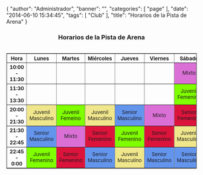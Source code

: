{
  "author": "Administrador", 
  "banner": "", 
  "categories": [
    "page"
  ], 
  "date": "2014-06-10 15:34:45", 
  "tags": [
    "Club"
  ], 
  "title": "Horarios de la Pista de Arena"
}

<style type="text/css" media="screen">
td, th {
font-size: 10pt;
text-align: center;
}

.mixto {
background-color: Orchid;
}
.socios {
background-color: Gray;
}
.senfem {
background-color: Crimson;
}
.senmasc {
background-color: CornflowerBlue;
}
.juvfem {
background-color: Chartreuse;
}
.juvmasc {
background-color: khaki;
}
</style>

<center>
<h3>Horarios de la Pista de Arena</h3>
</center>

<!--table cellspacing="0" border="1">
<tr>
  <th>Hora</th>
  <th colspan="2" width="200px">Lunes</th>
  <th colspan="2" width="200px">Martes</th>
  <th colspan="2" width="200px">Miércoles</th>
  <th colspan="2" width="200px">Jueves</th>
</tr>

<tr>
  <th>19:00 - 20:30</th>
  <td class="mixto">Mixto</td>
  <td class="socios">Socios</td>
  <td class="senmasc">Senior Masc.</td>
  <td class="senfem">Senior Fem.</td>
  <td class="juvmasc">Juv. Masc.</td>
  <td>Infantil</td>
  <td class="senmasc">Senior Masc.</td>
  <td class="socios">Socios</td>
</tr>

<tr>
  <th>20:30 - 21:45</th>
  <td class="senfem">Senior Fem.</td>
  <td class="juvfem">Juv. Fem.</td>
  <td class="juvfem">Juv. Fem.</td>
  <td class="socios">Socios</td>
  <td class="senfem">Senior Fem.</td>
  <td class="socios">Socios</td>
  <td class="juvmasc">Juv. Masc.</td>
  <td class="socios">Socios</td>
</tr>

<tr>
  <th>21:45 - 23:00</th>
  <td class="senmasc" colspan="2">Senior Masc.</td>
  <td class="mixto">Mixto</td>
  <td class="juvmasc">Juv. Masc.</td>
  <td class="senmasc" colspan="2">Senior Masc.</td>
  <td class="mixto">Mixto</td>
  <td class="juvfem">Juv. Fem.</td>
</tr>

</table>

<p>
<br/>
</p>

<table cellspacing="0" border="1">
<tr>
  <th>Hora</th>
  <th colspan="2" width="200px">Viernes</th>
  <th colspan="2" width="200px">Sábado</th>
  <th colspan="2" width="200px">Domingo</th>
</tr>

<tr>
  <th>19:00 - 20:30</th>
  <td>Infantil</td>
  <td class="juvfem">Juv. Fem.</td>
  <td class="mixto">Mixto</td>
  <td class="juvmasc">Juv. Masc.</td>
  <td class="juvmasc">Juv. Masc.</td>
  <td class="juvfem">Juv. Fem.</td>
</tr>

<tr>
  <th>20:30 - 21:45</th>
  <td class="senmasc">Senior Masc.</td>
  <td class="socios">Socios</td>
  <td class="senfem">Senior Fem.</td>
  <td class="juvfem">Juv. Fem.</td>
  <td class="senmasc">Senior Masc.</td>
  <td class="socios">Socios</td>
</tr>

<tr>
  <th>21:45 - 23:00</th>
  <td class="senfem">Senior Fem.</td>
  <td class="juvmasc">Juv. Masc.</td>
  <td class="senmasc">Senior Masc.</td>
  <td class="socios">Socios</td>
  <td class="senfem">Senior Fem.</td>
  <td class="mixto">Mixto</td>
</tr>
</table-->


<table cellspacing="0" border="1" align="left" width="620">
<tr>
  <th width="*">Hora</th>
  <th width="80">Lunes</th>
  <th width="80">Martes</th>
  <th width="80">Miércoles</th>
  <th width="80">Jueves</th>
  <th width="80">Viernes</th>
  <th width="80">Sábado</th>
  <th width="80">Domingo</th>
</tr>

<tr>
  <th>10:00 - 11:30</th>
  <td class=""></td>
  <td class=""></td>
  <td class=""></td>
  <td class=""></td>
  <td class=""></td>
  <td class="mixto">Mixto</td>
  <td class="senmasc">Senior Masculino</td>
</tr>

<tr>
  <th>11:30 - 13:30</th>
  <td class=""></td>
  <td class=""></td>
  <td class=""></td>
  <td class=""></td>
  <td class=""></td>
  <td class="juvfem">Juvenil Femenino</td>
  <td class="juvmasc">Juvenil Masculino</td>
</tr>
<tr>
  <th>20:00 - 21:30</th>
  <td class="juvmasc">Juvenil Masculino</td>
  <td class="juvfem">Juvenil Femeino</td>
  <td class="juvmasc">Juvenil Masculino</td>
  <td class="senmasc">Senior Masculino</td>
  <td class="mixto">Mixto</td>
  <td class="senfem">Senior Femenino</td>
  <td class="juvfem">Juvenil Femenino</td>
</tr>

<tr>
  <th>21:30 - 22:45</th>
  <td class="senmasc">Senior Masculino</td>
  <td class="mixto">Mixto</td>
  <td class="senfem">Senior Femenino</td>
  <td class="juvfem">Juvenil Femenino</td>
  <td class="senfem">Senior Femenino</td>
  <td class="juvmasc">Juvenil Masculino</td>
  <td class="senmasc">Senior Masculino</td>
</tr>

<tr>
  <th>22:45 - 0:00</th>
  <td class="juvfem">Juvenil Femenino</td>
  <td class="senfem">Senior Femenino</td>
  <td class="senmasc">Senior Masculino</td>
  <td class="juvmasc">Juvenil Masculino</td>
  <td class="senmasc">Senior Masculino</td>
  <td class="senmasc">Senior Masculino</td>
  <td class="mixto">Mixto</td>
</tr>

</table>
<!--break-->

